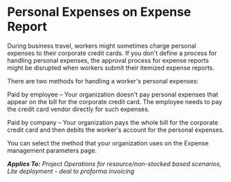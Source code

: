 
# Personal Expenses on Expense Report
During business travel, workers might sometimes charge personal expenses to their corporate credit cards. If you don't define a process for handling personal expenses, the approval process for expense reports might be disrupted when workers submit their itemized expense reports.

There are two methods for handling a worker's personal expenses:

Paid by employee – Your organization doesn't pay personal expenses that appear on the bill for the corporate credit card. The employee needs to pay the credit card vendor directly for such expenses. 

Paid by company – Your organization pays the whole bill for the corporate credit card and then debits the worker's account for the personal expenses.

You can select the method that your organization uses on the Expense management parameters page.




_**Applies To:** Project Operations for resource/non-stocked based scenarios, Lite deployment - deal to proforma invoicing_
